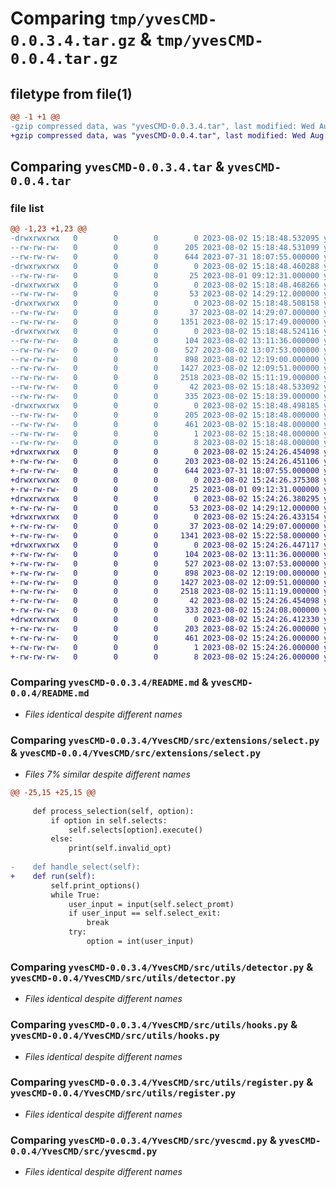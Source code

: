 # Comparing `tmp/yvesCMD-0.0.3.4.tar.gz` & `tmp/yvesCMD-0.0.4.tar.gz`

## filetype from file(1)

```diff
@@ -1 +1 @@
-gzip compressed data, was "yvesCMD-0.0.3.4.tar", last modified: Wed Aug  2 15:18:48 2023, max compression
+gzip compressed data, was "yvesCMD-0.0.4.tar", last modified: Wed Aug  2 15:24:26 2023, max compression
```

## Comparing `yvesCMD-0.0.3.4.tar` & `yvesCMD-0.0.4.tar`

### file list

```diff
@@ -1,23 +1,23 @@
-drwxrwxrwx   0        0        0        0 2023-08-02 15:18:48.532095 yvesCMD-0.0.3.4/
--rw-rw-rw-   0        0        0      205 2023-08-02 15:18:48.531099 yvesCMD-0.0.3.4/PKG-INFO
--rw-rw-rw-   0        0        0      644 2023-07-31 18:07:55.000000 yvesCMD-0.0.3.4/README.md
-drwxrwxrwx   0        0        0        0 2023-08-02 15:18:48.460288 yvesCMD-0.0.3.4/YvesCMD/
--rw-rw-rw-   0        0        0       25 2023-08-01 09:12:31.000000 yvesCMD-0.0.3.4/YvesCMD/__init__.py
-drwxrwxrwx   0        0        0        0 2023-08-02 15:18:48.468266 yvesCMD-0.0.3.4/YvesCMD/src/
--rw-rw-rw-   0        0        0       53 2023-08-02 14:29:12.000000 yvesCMD-0.0.3.4/YvesCMD/src/__init__.py
-drwxrwxrwx   0        0        0        0 2023-08-02 15:18:48.508158 yvesCMD-0.0.3.4/YvesCMD/src/extensions/
--rw-rw-rw-   0        0        0       37 2023-08-02 14:29:07.000000 yvesCMD-0.0.3.4/YvesCMD/src/extensions/__init__.py
--rw-rw-rw-   0        0        0     1351 2023-08-02 15:17:49.000000 yvesCMD-0.0.3.4/YvesCMD/src/extensions/select.py
-drwxrwxrwx   0        0        0        0 2023-08-02 15:18:48.524116 yvesCMD-0.0.3.4/YvesCMD/src/utils/
--rw-rw-rw-   0        0        0      104 2023-08-02 13:11:36.000000 yvesCMD-0.0.3.4/YvesCMD/src/utils/__init__.py
--rw-rw-rw-   0        0        0      527 2023-08-02 13:07:53.000000 yvesCMD-0.0.3.4/YvesCMD/src/utils/detector.py
--rw-rw-rw-   0        0        0      898 2023-08-02 12:19:00.000000 yvesCMD-0.0.3.4/YvesCMD/src/utils/hooks.py
--rw-rw-rw-   0        0        0     1427 2023-08-02 12:09:51.000000 yvesCMD-0.0.3.4/YvesCMD/src/utils/register.py
--rw-rw-rw-   0        0        0     2518 2023-08-02 15:11:19.000000 yvesCMD-0.0.3.4/YvesCMD/src/yvescmd.py
--rw-rw-rw-   0        0        0       42 2023-08-02 15:18:48.533092 yvesCMD-0.0.3.4/setup.cfg
--rw-rw-rw-   0        0        0      335 2023-08-02 15:18:39.000000 yvesCMD-0.0.3.4/setup.py
-drwxrwxrwx   0        0        0        0 2023-08-02 15:18:48.498185 yvesCMD-0.0.3.4/yvesCMD.egg-info/
--rw-rw-rw-   0        0        0      205 2023-08-02 15:18:48.000000 yvesCMD-0.0.3.4/yvesCMD.egg-info/PKG-INFO
--rw-rw-rw-   0        0        0      461 2023-08-02 15:18:48.000000 yvesCMD-0.0.3.4/yvesCMD.egg-info/SOURCES.txt
--rw-rw-rw-   0        0        0        1 2023-08-02 15:18:48.000000 yvesCMD-0.0.3.4/yvesCMD.egg-info/dependency_links.txt
--rw-rw-rw-   0        0        0        8 2023-08-02 15:18:48.000000 yvesCMD-0.0.3.4/yvesCMD.egg-info/top_level.txt
+drwxrwxrwx   0        0        0        0 2023-08-02 15:24:26.454098 yvesCMD-0.0.4/
+-rw-rw-rw-   0        0        0      203 2023-08-02 15:24:26.451106 yvesCMD-0.0.4/PKG-INFO
+-rw-rw-rw-   0        0        0      644 2023-07-31 18:07:55.000000 yvesCMD-0.0.4/README.md
+drwxrwxrwx   0        0        0        0 2023-08-02 15:24:26.375308 yvesCMD-0.0.4/YvesCMD/
+-rw-rw-rw-   0        0        0       25 2023-08-01 09:12:31.000000 yvesCMD-0.0.4/YvesCMD/__init__.py
+drwxrwxrwx   0        0        0        0 2023-08-02 15:24:26.380295 yvesCMD-0.0.4/YvesCMD/src/
+-rw-rw-rw-   0        0        0       53 2023-08-02 14:29:12.000000 yvesCMD-0.0.4/YvesCMD/src/__init__.py
+drwxrwxrwx   0        0        0        0 2023-08-02 15:24:26.433154 yvesCMD-0.0.4/YvesCMD/src/extensions/
+-rw-rw-rw-   0        0        0       37 2023-08-02 14:29:07.000000 yvesCMD-0.0.4/YvesCMD/src/extensions/__init__.py
+-rw-rw-rw-   0        0        0     1341 2023-08-02 15:22:58.000000 yvesCMD-0.0.4/YvesCMD/src/extensions/select.py
+drwxrwxrwx   0        0        0        0 2023-08-02 15:24:26.447117 yvesCMD-0.0.4/YvesCMD/src/utils/
+-rw-rw-rw-   0        0        0      104 2023-08-02 13:11:36.000000 yvesCMD-0.0.4/YvesCMD/src/utils/__init__.py
+-rw-rw-rw-   0        0        0      527 2023-08-02 13:07:53.000000 yvesCMD-0.0.4/YvesCMD/src/utils/detector.py
+-rw-rw-rw-   0        0        0      898 2023-08-02 12:19:00.000000 yvesCMD-0.0.4/YvesCMD/src/utils/hooks.py
+-rw-rw-rw-   0        0        0     1427 2023-08-02 12:09:51.000000 yvesCMD-0.0.4/YvesCMD/src/utils/register.py
+-rw-rw-rw-   0        0        0     2518 2023-08-02 15:11:19.000000 yvesCMD-0.0.4/YvesCMD/src/yvescmd.py
+-rw-rw-rw-   0        0        0       42 2023-08-02 15:24:26.454098 yvesCMD-0.0.4/setup.cfg
+-rw-rw-rw-   0        0        0      333 2023-08-02 15:24:08.000000 yvesCMD-0.0.4/setup.py
+drwxrwxrwx   0        0        0        0 2023-08-02 15:24:26.412330 yvesCMD-0.0.4/yvesCMD.egg-info/
+-rw-rw-rw-   0        0        0      203 2023-08-02 15:24:26.000000 yvesCMD-0.0.4/yvesCMD.egg-info/PKG-INFO
+-rw-rw-rw-   0        0        0      461 2023-08-02 15:24:26.000000 yvesCMD-0.0.4/yvesCMD.egg-info/SOURCES.txt
+-rw-rw-rw-   0        0        0        1 2023-08-02 15:24:26.000000 yvesCMD-0.0.4/yvesCMD.egg-info/dependency_links.txt
+-rw-rw-rw-   0        0        0        8 2023-08-02 15:24:26.000000 yvesCMD-0.0.4/yvesCMD.egg-info/top_level.txt
```

### Comparing `yvesCMD-0.0.3.4/README.md` & `yvesCMD-0.0.4/README.md`

 * *Files identical despite different names*

### Comparing `yvesCMD-0.0.3.4/YvesCMD/src/extensions/select.py` & `yvesCMD-0.0.4/YvesCMD/src/extensions/select.py`

 * *Files 7% similar despite different names*

```diff
@@ -25,15 +25,15 @@
 
     def process_selection(self, option):
         if option in self.selects:
             self.selects[option].execute()
         else:
             print(self.invalid_opt)
 
-    def handle_select(self):
+    def run(self):
         self.print_options()
         while True:
             user_input = input(self.select_promt)
             if user_input == self.select_exit:
                 break
             try:
                 option = int(user_input)
```

### Comparing `yvesCMD-0.0.3.4/YvesCMD/src/utils/detector.py` & `yvesCMD-0.0.4/YvesCMD/src/utils/detector.py`

 * *Files identical despite different names*

### Comparing `yvesCMD-0.0.3.4/YvesCMD/src/utils/hooks.py` & `yvesCMD-0.0.4/YvesCMD/src/utils/hooks.py`

 * *Files identical despite different names*

### Comparing `yvesCMD-0.0.3.4/YvesCMD/src/utils/register.py` & `yvesCMD-0.0.4/YvesCMD/src/utils/register.py`

 * *Files identical despite different names*

### Comparing `yvesCMD-0.0.3.4/YvesCMD/src/yvescmd.py` & `yvesCMD-0.0.4/YvesCMD/src/yvescmd.py`

 * *Files identical despite different names*

